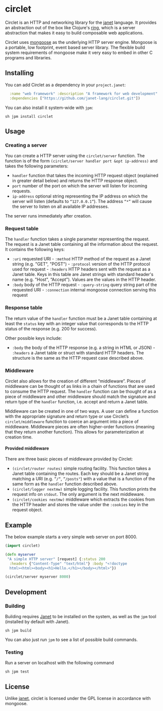 # circlet

Circlet is an HTTP and networking library for the
[janet](https://github.com/janet-lang/janet) language.
It provides an abstraction out of the box like Clojure's
[ring](https://github.com/ring-clojure/ring), which is a server abstraction
that makes it easy to build composable web applications.

Circlet uses [mongoose](https://cesanta.com/) as the underlying HTTP server
engine. Mongoose is a portable, low footprint, event based server library. The
flexible build system requirements of mongoose make it very easy to embed
in other C programs and libraries.

## Installing

You can add Circlet as a dependency in your `project.janet`:

```clojure (declare-project
  :name "web framework" :description "A framework for web development"
  :dependencies ["https://github.com/janet-lang/circlet.git"])
```

You can also install it system-wide with `jpm`:

```sh jpm install circlet ```

## Usage

### Creating a server

You can create a HTTP server using the `circlet/server` function. The
function is of the form `(circlet/server handler port &opt ip-address)`
and takes the following parameters:

- `handler` function that takes the incoming HTTP request object (explained in
  greater detail below) and returns the HTTP response object.
- `port` number of the port on which the server will listen for incoming
  requests.
- `ip-address` optional string representing the IP address on which the server
  will listen (defaults to `“127.0.0.1”`). The address `“*”` will
  cause the server to listen on all available IP addresses.

The server runs immediately after creation.

### Request table

The `handler` function takes a single parameter representing the request. The
request is a Janet table containing all the information about the request. It
contains the following keys:

- `:uri` requested URI - `:method` HTTP method of the request as a Janet
string (e.g. "GET", "POST") - `:protocol` version of the HTTP protocol
used for request - `:headers` HTTP headers sent with the request as a Janet
table. Keys in this
  table are Janet strings with standard header's name (e.g. "Host",
  “Accept").  Values are the values in the HTTP header.
- `:body` body of the HTTP request - `:query-string` query string part of the
requested URI - `:connection` internal mongoose connection serving this request


### Response table

The return value of the `handler` function must be a Janet table containing
at least the `status` key with an integer value that corresponds to the HTTP
status of the response (e.g. 200 for success).

Other possible keys include:

- `:body` the body of the HTTP response (e.g. a string in HTML or JSON) -
`:headers` a Janet table or struct with standard HTTP headers. The structure is
  the same as the HTTP request case described above.

### Middleware

Circlet also allows for the creation of different “middleware”. Pieces
of middleware can be thought of as links in a chain of functions that are
used to consume the HTTP request. The `handler` function can be thought of
as a piece of middleware and other middleware should match the signature and
return type of the `handler` function, i.e. accept and return a Janet table.

Middleware can be created in one of two ways. A user can define a function
with the appropriate signature and return type or use Circlet’s
`circlet/middleware` function to coerce an argument into a piece of
middleware. Middleware pieces are often higher-order functions (meaning
that they return another function). This allows for parameterization at
creation time.

#### Provided middleware

There are three basic pieces of middleware provided by Circlet:

- `(circlet/router routes)` simple routing facility. This function takes
a Janet
  table containing the routes. Each key should be a Janet string matching
  a URI (e.g. `”/“`, `”/posts"`) with a value that is a function of
  the same form as the `handler` function described above.
- `(circlet/logger nextmw)` simple logging facility. This function prints the
  request info on `stdout`. The only argument is the next middleware.
- `(circlet/cookies nextmw)` middleware which extracts the cookies from
the HTTP
  header and stores the value under the `:cookies` key in the request object.

## Example

The below example starts a very simple web server on port 8000.

```clojure
(import circlet)

(defn myserver
 "A simple HTTP server" [request] {:status 200
  :headers {"Content-Type" "text/html"} :body "<!doctype
  html><html><body><h1>Hello.</h1></body></html>"})

(circlet/server myserver 8000)
```

## Development

### Building

Building requires [Janet](https://github.com/janet-lang/janet) to be installed
on the system, as well as the `jpm` tool (installed by default with Janet).

```sh jpm build ```

You can also just run `jpm` to see a list of possible build commands.

### Testing

Run a server on localhost with the following command

```sh jpm test ```



## License

Unlike [janet](https://github.com/janet-lang/janet), circlet is licensed
under the GPL license in accordance with mongoose.
